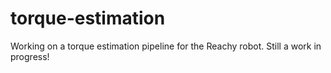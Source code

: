 # torque-estimation
Working on a torque estimation pipeline for the Reachy robot. Still a work in progress!
